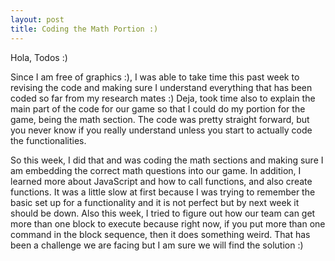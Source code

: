```yaml
---
layout: post
title: Coding the Math Portion :)
---
```



Hola, Todos :) 

Since I am free of graphics :), I was able to take time this past week to revising the code and making sure I understand everything that 
has been coded so far from my research mates :) Deja, took time also to explain the main part of the code for our game so that I could do 
my portion for the game, being the math section. The code was pretty straight forward, but you never know if you really understand unless 
you start to actually code the functionalities. 

So this week, I did that and was coding the math sections and making sure I am embedding the correct math questions into our game. In 
addition, I learned more about JavaScript and how to call functions, and also create functions. It was a little slow at first because I 
was trying to remember the basic set up for a functionality and it is not perfect but by next week it should be down. Also this week, I 
tried to figure out how our team can get more than one block to execute because right now, if you put more than one command in the block 
sequence, then it does something weird. That has been a challenge we are facing but I am sure we will find the solution :)

